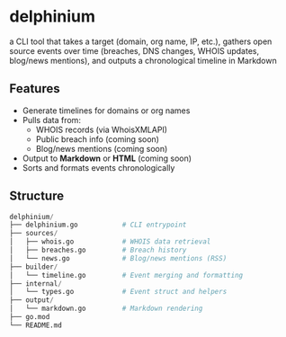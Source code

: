 # delphinium
a CLI tool that takes a target (domain, org name, IP, etc.), gathers open source events over time (breaches, DNS changes, WHOIS updates, blog/news mentions), and outputs a chronological timeline in Markdown

## Features

- Generate timelines for domains or org names
- Pulls data from:
  - WHOIS records (via WhoisXMLAPI)
  - Public breach info (coming soon)
  - Blog/news mentions (coming soon)
- Output to **Markdown** or **HTML** (coming soon)
- Sorts and formats events chronologically

## Structure
```python
delphinium/
├── delphinium.go           # CLI entrypoint
├── sources/
│   ├── whois.go            # WHOIS data retrieval
│   ├── breaches.go         # Breach history
│   └── news.go             # Blog/news mentions (RSS)
├── builder/
│   └── timeline.go         # Event merging and formatting
├── internal/
│   └── types.go            # Event struct and helpers
├── output/
│   └── markdown.go         # Markdown rendering
├── go.mod
└── README.md
```
